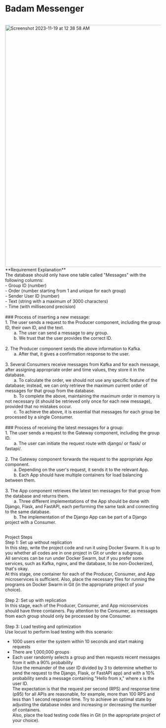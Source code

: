 # Badam Messenger
<br>
<img width="782" alt="Screenshot 2023-11-19 at 12 38 58 AM" src="https://github.com/clonerplus/Badam/assets/82161728/c5ce1076-b537-4b6c-b05c-049ec2c41aa6">
<br>
**Requirement Explanation**<br>
The database should only have one table called "Messages" with the following columns:<br>
- Group ID (number)<br>
- Order (number starting from 1 and unique for each group)<br>
- Sender User ID (number)<br>
- Text (string with a maximum of 3000 characters)<br>
- Time (with millisecond precision)<br>
<br>
### Process of inserting a new message:<br>
1. The user sends a request to the Producer component, including the group ID, their own ID, and the text.<br>
&emsp;&emsp;a. The user can send a message to any group.<br>
&emsp;&emsp;b. We trust that the user provides the correct ID.<br>
<br>
2. The Producer component sends the above information to Kafka.<br>
&emsp;&emsp;a. After that, it gives a confirmation response to the user.<br>
<br>
3. Several Consumers receive messages from Kafka and for each message, after assigning appropriate order and time values, they store it in the database.<br>
&emsp;&emsp;a. To calculate the order, we should not use any specific feature of the database; instead, we can only retrieve the maximum current order of messages for that group from the database.<br>
&emsp;&emsp;b. To complete the above, maintaining the maximum order in memory is not necessary (it should be retrieved only once for each new message), provided that no mistakes occur.<br>
&emsp;&emsp;c. To achieve the above, it is essential that messages for each group be processed by a single Consumer.<br>
<br>
### Process of receiving the latest messages for a group:<br>
1. The user sends a request to the Gateway component, including the group ID.<br>
&emsp;&emsp;a. The user can initiate the request route with django/ or flask/ or fastapi/.<br><br>
2. The Gateway component forwards the request to the appropriate App component.<br>
&emsp;&emsp;a. Depending on the user's request, it sends it to the relevant App.<br>
&emsp;&emsp;b. Each App should have multiple containers for load balancing between them.<br><br>
3. The App component retrieves the latest ten messages for that group from the database and returns them.<br>
&emsp;&emsp;a. Three different implementations of the App should be done with Django, Flask, and FastAPI, each performing the same task and connecting to the same database.<br>
&emsp;&emsp;b. The implementation of the Django App can be part of a Django project with a Consumer.<br><br>

Project Steps<br>
Step 1: Set up without replication<br>
In this step, write the project code and run it using Docker Swarm. It is up to you whether all codes are in one project in Git or under a subgroup.<br>
All services can be run under Docker Swarm, but if you prefer some services, such as Kafka, nginx, and the database, to be non-Dockerized, that's okay.<br>
At this stage, one container for each of the Producer, Consumer, and App microservices is sufficient. Also, place the necessary files for running the programs on Docker Swarm in Git (in the appropriate project of your choice).<br><br>
Step 2: Set up with replication<br>
In this stage, each of the Producer, Consumer, and App microservices should have three containers. Pay attention to the Consumer, as messages from each group should only be processed by one Consumer.<br><br>
Step 3: Load testing and optimization<br>
Use locust to perform load testing with this scenario:<br>
- 1000 users enter the system within 10 seconds and start making requests<br>
- There are 1,000,000 groups<br>
- Each user randomly selects a group and then requests recent messages from it with a 90% probability<br>
(Use the remainder of the user ID divided by 3 to determine whether to send the request to the Django, Flask, or FastAPI app) and with a 10% probability sends a message containing "Hello from x," where x is the user ID.<br>
The expectation is that the request per second (RPS) and response time (p95) for all APIs are reasonable, for example, more than 100 RPS and less than 1 second response time. Try to achieve an optimal state by adjusting the database index and increasing or decreasing the number of containers.<br>
Also, place the load testing code files in Git (in the appropriate project of your choice).<br>
